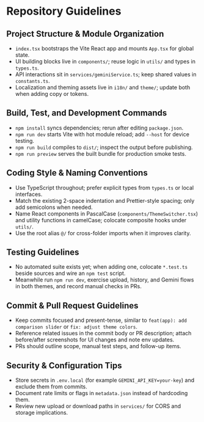 # Repository Guidelines

## Project Structure & Module Organization
- `index.tsx` bootstraps the Vite React app and mounts `App.tsx` for global state.
- UI building blocks live in `components/`; reuse logic in `utils/` and types in `types.ts`.
- API interactions sit in `services/geminiService.ts`; keep shared values in `constants.ts`.
- Localization and theming assets live in `i18n/` and `theme/`; update both when adding copy or tokens.

## Build, Test, and Development Commands
- `npm install` syncs dependencies; rerun after editing `package.json`.
- `npm run dev` starts Vite with hot module reload; add `--host` for device testing.
- `npm run build` compiles to `dist/`; inspect the output before publishing.
- `npm run preview` serves the built bundle for production smoke tests.

## Coding Style & Naming Conventions
- Use TypeScript throughout; prefer explicit types from `types.ts` or local interfaces.
- Match the existing 2-space indentation and Prettier-style spacing; only add semicolons when needed.
- Name React components in PascalCase (`components/ThemeSwitcher.tsx`) and utility functions in camelCase; colocate composite hooks under `utils/`.
- Use the root alias `@/` for cross-folder imports when it improves clarity.

## Testing Guidelines
- No automated suite exists yet; when adding one, colocate `*.test.ts` beside sources and wire an `npm test` script.
- Meanwhile run `npm run dev`, exercise upload, history, and Gemini flows in both themes, and record manual checks in PRs.

## Commit & Pull Request Guidelines
- Keep commits focused and present-tense, similar to `feat(app): add comparison slider` or `fix: adjust theme colors`.
- Reference related issues in the commit body or PR description; attach before/after screenshots for UI changes and note env updates.
- PRs should outline scope, manual test steps, and follow-up items.

## Security & Configuration Tips
- Store secrets in `.env.local` (for example `GEMINI_API_KEY=your-key`) and exclude them from commits.
- Document rate limits or flags in `metadata.json` instead of hardcoding them.
- Review new upload or download paths in `services/` for CORS and storage implications.
